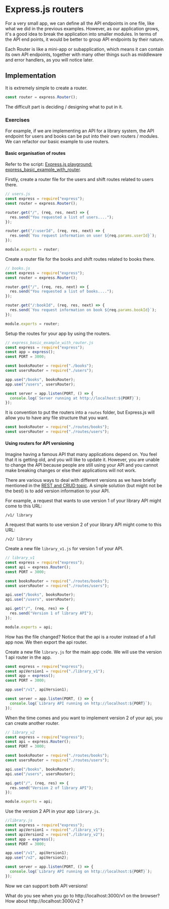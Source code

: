 # Express.js routers

For a very small app, we can define all the API endpoints in one file, like what we did in the previous examples. However, as our application grows, it's a good idea to break the application into smaller modules. In terms of the API end points, it would be better to group API endpoints by their nature.

Each Router is like a mini-app or subapplication, which means it can contain its own API endpoints, together with many other things such as middleware and error handlers, as you will notice later.

## Implementation

It is extremely simple to create a router.

```js
const router = express.Router();
```

The difficult part is deciding / designing what to put in it.

### Exercises

For example, if we are implementing an API for a library system, the API endpoint for users and books can be put into their own routers / modules. We can refactor our basic example to use routers.

#### Basic organisation of routes

Refer to the script: [Express.js playground: express_basic_example_with_router](https://github.com/thoughtworks-jumpstart/express-playground/blob/master/express_basic_example_with_router.js).

Firstly, create a router file for the users and shift routes related to users there.

```js
// users.js
const express = require("express");
const router = express.Router();

router.get("/", (req, res, next) => {
  res.send("You requested a list of users....");
});

router.get("/:userId", (req, res, next) => {
  res.send(`You request information on user ${req.params.userId}`);
});

module.exports = router;
```

Create a router file for the books and shift routes related to books there.

```js
// books.js
const express = require("express");
const router = express.Router();

router.get("/", (req, res, next) => {
  res.send("You requested a list of books....");
});

router.get("/:bookId", (req, res, next) => {
  res.send(`You request information on book ${req.params.bookId}`);
});

module.exports = router;
```

Setup the routes for your app by using the routers.

```js
// express_basic_example_with_router.js
const express = require("express");
const app = express();
const PORT = 3000;

const booksRouter = require("./books");
const usersRouter = require("./users");

app.use("/books", booksRouter);
app.use("/users", usersRouter);

const server = app.listen(PORT, () => {
  console.log(`Server running at http://localhost:${PORT}`);
});
```

It is convention to put the routers into a `routes` folder, but Express.js will allow you to have any file structure that you want.

```js
const booksRouter = require("./routes/books");
const usersRouter = require("./routes/users");
```

#### Using routers for API versioning

Imagine having a famous API that many applications depend on. You feel that it is getting old, and you will like to update it. However, you are unable to change the API because people are still using your API and you cannot make breaking changes or else their applications will not work.

There are various ways to deal with different versions as we have briefly mentioned in the [REST and CRUD topic](rest-api). A simple solution (but might not be the best) is to add version information to your API.

For example, a request that wants to use version 1 of your library API might come to this URL:

```
/v1/ library
```

A request that wants to use version 2 of your library API might come to this URL:

```
/v2/ library
```

Create a new file `library_v1.js` for version 1 of your API.

```js
// library_v1
const express = require("express");
const api = express.Router();
const PORT = 3000;

const booksRouter = require("./routes/books");
const usersRouter = require("./routes/users");

api.use("/books", booksRouter);
api.use("/users", usersRouter);

api.get("/", (req, res) => {
  res.send("Version 1 of library API");
});

module.exports = api;
```

How has the file changed? Notice that the api is a router instead of a full app now. We then export the api router.

Create a new file `library.js` for the main app code. We will use the version 1 api router in the app.

```js
const express = require("express");
const apiVersion1 = require("./library_v1");
const app = express();
const PORT = 3000;

app.use("/v1", apiVersion1);

const server = app.listen(PORT, () => {
  console.log(`Library API running on http://localhost:${PORT}`);
});
```

When the time comes and you want to implement version 2 of your api, you can create another router.

```js
// library_v2
const express = require("express");
const api = express.Router();
const PORT = 3000;

const booksRouter = require("./routes/books");
const usersRouter = require("./routes/users");

api.use("/books", booksRouter);
api.use("/users", usersRouter);

api.get("/", (req, res) => {
  res.send("Version 2 of library API");
});

module.exports = api;
```

Use the version 2 API in your app `library.js`.

```js
//library.js
const express = require("express");
const apiVersion1 = require("./library_v1");
const apiVersion2 = require("./library_v2");
const app = express();
const PORT = 3000;

app.use("/v1", apiVersion1);
app.use("/v2", apiVersion2);

const server = app.listen(PORT, () => {
  console.log(`Library API running on http://localhost:${PORT}`);
});
```

Now we can support both API versions!

What do you see when you go to http://localhost:3000/v1 on the browser?
How about http://localhost:3000/v2 ?
